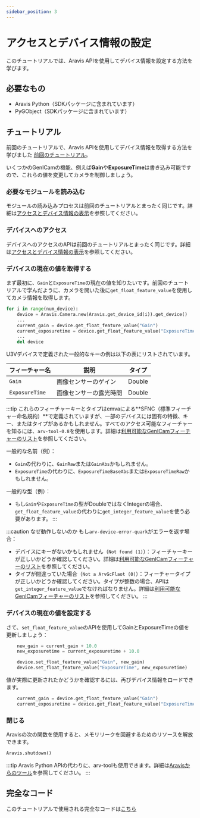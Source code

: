 ```yaml
---
sidebar_position: 3
---
```


# アクセスとデバイス情報の設定

このチュートリアルでは、Aravis APIを使用してデバイス情報を設定する方法を学びます。

## 必要なもの

* Aravis Python（SDKパッケージに含まれています）
* PyGObject（SDKパッケージに含まれています）

## チュートリアル

前回のチュートリアルで、Aravis APIを使用してデバイス情報を取得する方法を学びました [前回のチュートリアル](./obtain-device-info)。

いくつかのGenICamの機能、例えば**Gain**や**ExposureTime**は書き込み可能ですので、これらの値を変更してカメラを制御しましょう。

### 必要なモジュールを読み込む

モジュールの読み込みプロセスは前回のチュートリアルとまったく同じです。詳細は[アクセスとデバイス情報の表示](./obtain-device-info)を参照してください。

### デバイスへのアクセス

デバイスへのアクセスのAPIは前回のチュートリアルとまったく同じです。詳細は[アクセスとデバイス情報の表示](./obtain-device-info)を参照してください。

### デバイスの現在の値を取得する

まず最初に、`Gain`と`ExposureTime`の現在の値を知りたいです。前回のチュートリアルで学んだように、カメラを開いた後に`get_float_feature_value`を使用してカメラ情報を取得します。

```python
for i in range(num_device):
    device = Aravis.Camera.new(Aravis.get_device_id(i)).get_device()
    ...
    current_gain = device.get_float_feature_value("Gain")
    current_exposuretime = device.get_float_feature_value("ExposureTime")
    ...
    del device
```

U3Vデバイスで定義された一般的なキーの例は以下の表にリストされています。

| フィーチャー名 | 説明 | タイプ |
| --------   | ------- | ------- |
| `Gain` | 画像センサーのゲイン | Double |
| `ExposureTime` | 画像センサーの露光時間 | Double | 

:::tip
これらのフィーチャーキーとタイプはemvaによる**SFNC（標準フィーチャー命名規約）**で定義されていますが、一部のデバイスには固有の特徴、キー、またはタイプがあるかもしれません。すべてのアクセス可能なフィーチャーを知るには、`arv-tool-0.8`を使用します。詳細は[利用可能なGenICamフィーチャーのリスト](../../external/aravis/arv-tools)を参照してください。

一般的な名前（例）：
* `Gain`の代わりに、`GainRaw`または`GainAbs`かもしれません。
* `ExposureTime`の代わりに、`ExposureTimeBaseAbs`または`ExposureTimeRaw`かもしれません。

一般的な型（例）：
* もし`Gain`や`ExposureTime`の型がDoubleではなくIntegerの場合、`get_float_feature_value`の代わりに`get_integer_feature_value`を使う必要があります。
:::

:::caution なぜ動作しないのか
もし`arv-device-error-quark`がエラーを返す場合：
* デバイスにキーがないかもしれません（`Not found (1)`）：フィーチャーキーが正しいかどうか確認してください。詳細は[利用可能なGenICamフィーチャーのリスト](../../external/aravis/arv-tools)を参照してください。
* タイプが間違っていた場合（`Not a ArvGcFlaot (0)`）：フィーチャータイプが正しいかどうか確認してください。タイプが整数の場合、APIは`get_integer_feature_value`でなければなりません。詳細は[利用可能なGenICamフィーチャーのリスト](../../external/aravis/arv-tools)を参照してください。
:::

### デバイスの現在の値を設定する

さて、`set_float_feature_value`のAPIを使用してGainとExposureTimeの値を更新しましょう：

```python
    new_gain = current_gain + 10.0
    new_exposuretime = current_exposuretime + 10.0

    device.set_float_feature_value("Gain", new_gain)
    device.set_float_feature_value("ExposureTime", new_exposuretime)
```

値が実際に更新されたかどうかを確認するには、再びデバイス情報をロードできます。

```python
    current_gain = device.get_float_feature_value("Gain")
    current_exposuretime = device.get_float_feature_value("ExposureTime")
```

### 閉じる 

Aravisの次の関数を使用すると、メモリリークを回避するためのリソースを解放できます。

```python
Aravis.shutdown()
```

:::tip
Aravis Python APIの代わりに、arv-toolも使用できます。詳細は[Aravisからのツール](../../external/aravis/arv-tools.md)を参照してください。
:::

## 完全なコード

このチュートリアルで使用される完全なコードは[こちら](https://github.com/Sensing-Dev/tutorials/blob/main/python/tutorial0_set_device_info.py)
